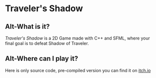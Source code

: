 # Traveler's Shadow
## Alt-What is it?
*Traveler's Shadow* is a 2D Game made with C++ and SFML, where your final goal is to defeat Shadow of Traveler. 
## Alt-Where can I play it?
Here is only source code, pre-compiled version you can find it on [itch.io](https://mrquba.itch.io/travelers-shadow)
